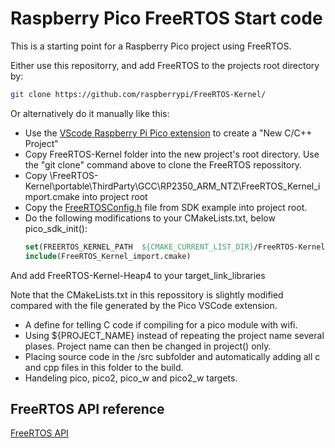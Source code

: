 # Raspberry Pico FreeRTOS Start code 

This is a starting point for a Raspberry Pico project using FreeRTOS. 

Either use this repositorry, and add FreeRTOS to the projects root directory by:

```bash
git clone https://github.com/raspberrypi/FreeRTOS-Kernel/
```

Or alternatively do it manually like this:

- Use the [VScode Raspberry Pi Pico extension](https://marketplace.visualstudio.com/items?itemName=raspberry-pi.raspberry-pi-pico) to create a "New C/C++ Project"
- Copy FreeRTOS-Kernel folder into the new project's root directory. Use the "git clone" command above to clone the FreeRTOS repossitory.
- Copy \FreeRTOS-Kernel\portable\ThirdParty\GCC\RP2350_ARM_NTZ\FreeRTOS_Kernel_import.cmake into project root
- Copy the [FreeRTOSConfig.h](https://github.com/raspberrypi/pico-examples/tree/master/freertos) file from SDK example into project root. 
- Do the following modifications to your CMakeLists.txt, below pico_sdk_init():
    ```CMake
    set(FREERTOS_KERNEL_PATH  ${CMAKE_CURRENT_LIST_DIR}/FreeRTOS-Kernel CACHE STRING "" FORCE )
    include(FreeRTOS_Kernel_import.cmake)
    ```
And add FreeRTOS-Kernel-Heap4 to your target_link_libraries

Note that the CMakeLists.txt in this repossitory is slightly modified compared with the file generated by the Pico VSCode extension. 
- A define for telling C code if compiling for a pico module with wifi.
- Using ${PROJECT_NAME} instead of repeating the project name several plases. Project name can then be changed in project() only.
- Placing source code in the /src subfolder and automatically adding all c and cpp files in this folder to the build.
- Handeling pico, pico2, pico_w and pico2_w targets.

## FreeRTOS API reference

[FreeRTOS API](https://www.freertos.org/Documentation/02-Kernel/04-API-references/01-Task-creation/00-TaskHandle)
